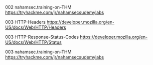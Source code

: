 
002 nahamsec.training-on-THM
https://tryhackme.com/jr/nahamsecsudemylabs

003 HTTP-Headers
https://developer.mozilla.org/en-US/docs/Web/HTTP/Headers

003 HTTP-Response-Status-Codes
https://developer.mozilla.org/en-US/docs/Web/HTTP/Status

003 nahamsec.training-on-THM
https://tryhackme.com/jr/nahamsecsudemylabs